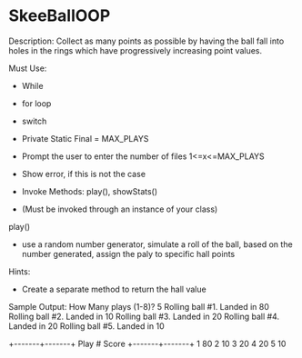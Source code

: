 # SkeeBallOOP

Description: Collect as many points as possible by having the ball fall into holes in the rings which have
progressively increasing point values.

Must Use:
- While
- for loop
- switch
- Private Static Final = MAX_PLAYS

- Prompt the user to enter the number of files 1<=x<=MAX_PLAYS
- Show error, if this is not the case

- Invoke Methods: play(), showStats()
- (Must be invoked through an instance of your class)

play()
- use a random number generator, simulate a roll of the ball, based on the number generated, assign the paly to specific hall points

Hints:
- Create a separate method to return the hall value

Sample Output:
How Many plays (1-8)? 5
Rolling ball #1. Landed in 80
Rolling ball #2. Landed in 10
Rolling ball #3. Landed in 20
Rolling ball #4. Landed in 20
Rolling ball #5. Landed in 10

+-------+-------+
 Play #   Score
+-------+-------+
    1      80
    2      10
    3      20
    4      20
    5      10

